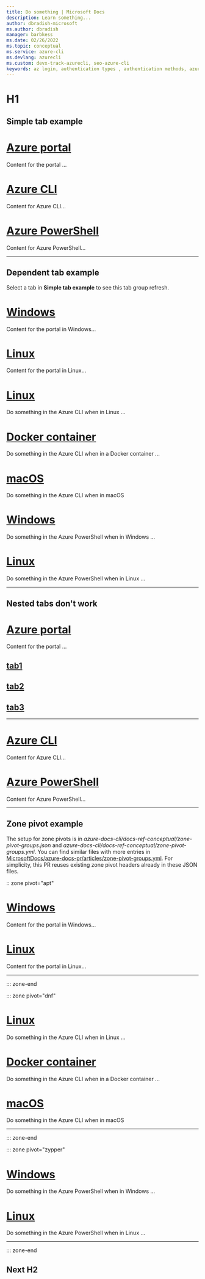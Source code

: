 ```yaml
---
title: Do something | Microsoft Docs
description: Learn something...
author: dbradish-microsoft
ms.author: dbradish
manager: barbkess
ms.date: 02/26/2022
ms.topic: conceptual
ms.service: azure-cli
ms.devlang: azurecli
ms.custom: devx-track-azurecli, seo-azure-cli
keywords: az login, authentication types , authentication methods, azure, cli login, az login powershell, cli login
---
```


# H1

## Simple tab example

# [Azure portal](#tab/azure-portal)

Content for the portal ...

# [Azure CLI](#tab/azure-cli)

Content for Azure CLI...

# [Azure PowerShell](#tab/azure-powershell)

Content for Azure PowerShell...

---

## Dependent tab example

Select a tab in **Simple tab example** to see this tab group refresh.

# [Windows](#tab/windows/azure-portal)

Content for the portal in Windows...

# [Linux](#tab/linux/azure-portal)

Content for the portal in Linux...

# [Linux](#tab/linux/azure-cli)

Do something in the Azure CLI when in Linux ...

# [Docker container](#tab/docker-container/azure-cli)

Do something in the Azure CLI when in a Docker container ...

# [macOS](#tab/macOS/azure-cli)

Do something in the Azure CLI when in macOS

# [Windows](#tab/windows/azure-powershell)

Do something in the Azure PowerShell when in Windows ...

# [Linux](#tab/linux/azure-powershell)

Do something in the Azure PowerShell when in Linux ...

---

## Nested tabs don't work

# [Azure portal](#tab/azure-portal)

Content for the portal ...

## [tab1](#tab/tab1)

## [tab2](#tab/tab2)

## [tab3](#tab/tab3)

---

# [Azure CLI](#tab/azure-cli)

Content for Azure CLI...

# [Azure PowerShell](#tab/azure-powershell)

Content for Azure PowerShell...

---

## Zone pivot example

The setup for zone pivots is in _azure-docs-cli/docs-ref-conceptual/zone-pivot-groups.json_ and _azure-docs-cli/docs-ref-conceptual/zone-pivot-groups.yml_.  You can find similar files with more entries in [MicrosoftDocs/azure-docs-pr/articles/zone-pivot-groups.yml](https://github.com/MicrosoftDocs/azure-docs-pr/blob/main/articles/zone-pivot-groups.yml).  For simplicity, this PR reuses existing zone pivot headers already in these JSON files.

:: zone pivot="apt"

# [Windows](#tab/windows)

Content for the portal in Windows...

# [Linux](#tab/linux)

Content for the portal in Linux...

---

::: zone-end

::: zone pivot="dnf"

# [Linux](#tab/linux)

Do something in the Azure CLI when in Linux ...

# [Docker container](#tab/docker-container)

Do something in the Azure CLI when in a Docker container ...

# [macOS](#tab/macOS)

Do something in the Azure CLI when in macOS

---

::: zone-end

::: zone pivot="zypper"

# [Windows](#tab/windows)

Do something in the Azure PowerShell when in Windows ...

# [Linux](#tab/linux)

Do something in the Azure PowerShell when in Linux ...

---

::: zone-end

## Next H2
